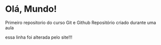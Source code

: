 # Olá, Mundo!
Primeiro repositorio do curso Git e Github
Repositório criado durante uma aula

essa linha foi alterada pelo site!!!
